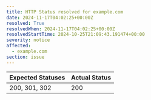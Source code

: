 ```yaml
---
title: HTTP Status resolved for example.com
date: 2024-11-17T04:02:25+00:00Z
resolved: True
resolvedWhen: 2024-11-17T04:02:25+00:00Z
resolvedStartTime: 2024-10-25T21:09:43.191474+00:00
severity: notice
affected:
  - example.com
section: issue
---
```


| Expected Statuses | Actual Status  |
|-------------------|----------------|
| 200, 301, 302 | 200 |
